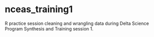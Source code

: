 # nceas_training1
R practice session cleaning and wrangling data during Delta Science Program Synthesis and Training session 1.
